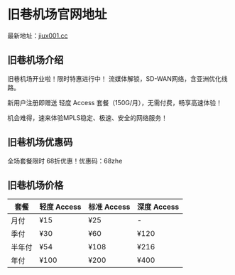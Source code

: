 # 旧巷机场官网地址

最新地址：[jiux001.cc](https://www.jiux001.cc/auth/register?code=4TFKme20)

## 旧巷机场介绍

旧巷机场开业啦！限时特惠进行中！ 流媒体解锁，SD-WAN网络，含亚洲优化线路。

新用户注册即赠送 轻度 Access 套餐（150G/月），无需付费，畅享高速体验！ 

机会难得，速来体验MPLS稳定、极速、安全的网络服务！

## 旧巷机场优惠码

全场套餐限时 68折优惠！优惠码：68zhe 

## 旧巷机场价格

|套餐|轻度 Access|标准 Access|深度 Access|
|----|----|----|----|
|月付|¥15|¥25|-|
|季付|¥30|¥60|¥120|
|半年付|¥54|¥108|¥216|
|年付|¥100|¥200|¥400|
